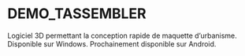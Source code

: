 # DEMO_TASSEMBLER
Logiciel 3D permettant la conception rapide de maquette d’urbanisme. Disponible sur Windows. Prochainement disponible sur Android.
